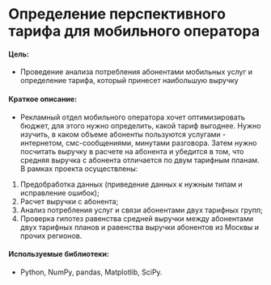 # Определение перспективного тарифа для мобильного оператора

#### Цель: 
- Проведение анализа потребления абонентами мобильных услуг и определение тарифа, который принесет наибольшую выручку

#### Краткое описание:
- Рекламный отдел мобильного оператора хочет оптимизировать бюджет, для этого нужно определить, какой тариф выгоднее. Нужно изучить, в каком объеме абоненты пользуются услугами - интернетом, смс-сообщениями, минутами разговора. Затем нужно посчитать выручку в расчете на абонента и убедится в том, что средняя выручка с абонента отличается по двум тарифным планам. В рамках проекта осуществлены:
1. Предобработка данных (приведение данных к нужным типам и исправление ошибок);
2. Расчет выручки с абонента;
3. Анализ потребления услуг и связи абонентами двух тарифных групп;
3. Проверка гипотез равенства средней выручки между абонентами двух тарифных планов и равенства выручки абонентов из Москвы и прочих регионов.

#### Используемые библиотеки:
- Python, NumPy, pandas, Matplotlib,  SciPy.